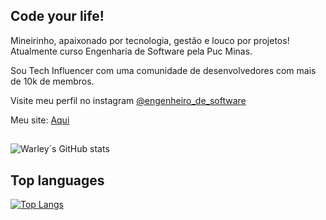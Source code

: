 ## Code your life! 

<div> <p> Mineirinho, apaixonado por tecnologia, gestão e louco por projetos! Atualmente curso Engenharia de Software pela Puc Minas.</p>
<p>Sou Tech Influencer com uma comunidade de desenvolvedores com mais de 10k de membros. </p>
</div>

Visite meu perfil no instagram [@engenheiro_de_software](https://www.instagram.com/engenheiro_de_software/) 

Meu site: [Aqui](https://engenheirodesoftware.com/)

##

![Warley´s GitHub stats](https://github-readme-stats.vercel.app/api?username=WarleyLeandro&show_icons=true&theme=radical)

## Top languages

[![Top Langs](https://github-readme-stats.vercel.app/api/top-langs/?username=WarleyLeandro&langs_count=12)](https://github.com/WarleyLeandro/github-readme-stats)

